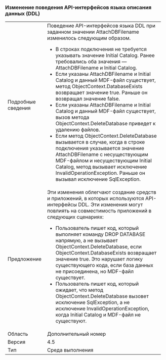 ### <a name="change-in-behavior-in-data-definition-language-ddl-apis"></a>Изменение поведения API-интерфейсов языка описания данных (DDL)

|   |   |
|---|---|
|Подробные сведения|Поведение API-интерфейсов языка DDL при заданном значении AttachDBFilename изменилось следующим образом.<ul><li>В строках подключения не требуется указывать значение Initial Catalog. Ранее требовались оба значения — AttachDBFilename и Initial Catalog.</li><li>Если указаны AttachDBFilename и Initial Catalog и данный MDF-файл существует, метод ObjectContext.DatabaseExists возвращает значение true. Раньше он возвращал значение false.</li><li>Если указаны AttachDBFilename и Initial Catalog и данный MDF-файл существует, вызов метода ObjectContext.DeleteDatabase приведет к удалению файлов.</li><li>Если метод ObjectContext.DeleteDatabase вызывается в случае, когда в строке подключения указывается значение AttachDBFilename с несуществующим MDF-файлом и несуществующим Initial Catalog, метод вызывает исключение InvalidOperationException. Раньше он вызывал исключение SqlException.</li></ul>|
|Предложение|Эти изменения облегчают создание средств и приложений, в которых используются API-интерфейсы DDL. Эти изменения могут повлиять на совместимость приложений в следующих сценариях:<ul><li>Пользователь пишет код, который выполняет команду DROP DATABASE напрямую, а не вызывает ObjectContext.DeleteDatabase, если ObjectContext.DatabaseExists возвращает значение true. Это нарушает логику существующего кода, если база данных не присоединена, но MDF-файл существует.</li><li>Пользователь пишет код, который ожидает, что метод ObjectContext.DeleteDatabase вызовет исключение SqlException, а не исключение InvalidOperationException, когда Initial Catalog и MDF-файл не существуют.</li></ul>|
|Область|Дополнительный номер|
|Версия|4.5|
|Тип|Среда выполнения|

